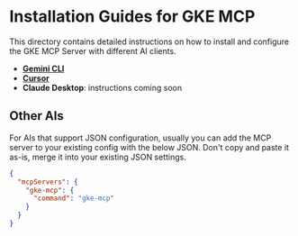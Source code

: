 # Installation Guides for GKE MCP

This directory contains detailed instructions on how to install and configure the GKE MCP Server with different AI clients.

- **[Gemini CLI](../../README.md#add-the-mcp-server-to-your-ai)**
- **[Cursor](install_cursor.md)**
- **Claude Desktop**: instructions coming soon

## Other AIs

For AIs that support JSON configuration, usually you can add the MCP server to your existing config with the below JSON. Don't copy and paste it as-is, merge it into your existing JSON settings.

```json
{
  "mcpServers": {
    "gke-mcp": {
      "command": "gke-mcp"
    }
  }
}
```
